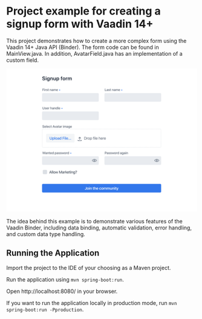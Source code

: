 # Project example for creating a signup form with Vaadin 14+

This project demonstrates how to create a more complex form using the Vaadin 14+ Java API (Binder). The form code can be found in MainView.java. In addition, AvatarField.java has an implementation of a custom field.

[![Vaadin 14 Form Example](form-example.png)](https://labs.vaadin.com/form-example/)

The idea behind this example is to demonstrate various features of the Vaadin Binder, including data binding, automatic validation, error handling, and custom data type handling.

## Running the Application

Import the project to the IDE of your choosing as a Maven project.

Run the application using `mvn spring-boot:run`.

Open http://localhost:8080/ in your browser.

If you want to run the application locally in production mode, run `mvn spring-boot:run -Pproduction`.

